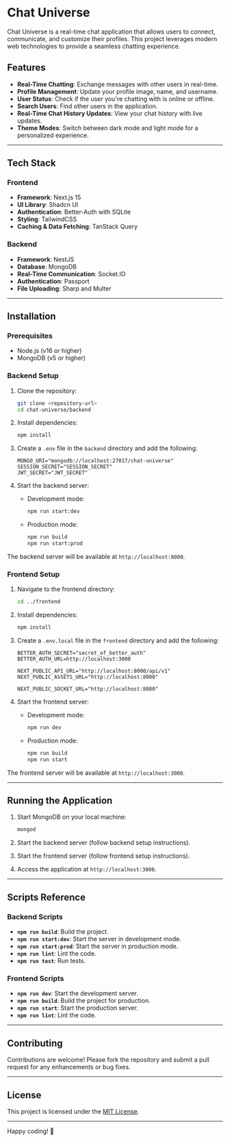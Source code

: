 # Chat Universe

Chat Universe is a real-time chat application that allows users to connect, communicate, and customize their profiles. This project leverages modern web technologies to provide a seamless chatting experience.

## Features

- **Real-Time Chatting**: Exchange messages with other users in real-time.
- **Profile Management**: Update your profile image, name, and username.
- **User Status**: Check if the user you're chatting with is online or offline.
- **Search Users**: Find other users in the application.
- **Real-Time Chat History Updates**: View your chat history with live updates.
- **Theme Modes**: Switch between dark mode and light mode for a personalized experience.

---

## Tech Stack

### Frontend

- **Framework**: Next.js 15
- **UI Library**: Shadcn UI
- **Authentication**: Better-Auth with SQLite
- **Styling**: TailwindCSS
- **Caching & Data Fetching**: TanStack Query

### Backend

- **Framework**: NestJS
- **Database**: MongoDB
- **Real-Time Communication**: Socket.IO
- **Authentication**: Passport
- **File Uploading**: Sharp and Multer

---

## Installation

### Prerequisites

- Node.js (v16 or higher)
- MongoDB (v5 or higher)

### Backend Setup

1. Clone the repository:

   ```bash
   git clone <repository-url>
   cd chat-universe/backend
   ```

2. Install dependencies:

   ```bash
   npm install
   ```

3. Create a `.env` file in the `backend` directory and add the following:

   ```env
   MONGO_URI="mongodb://localhost:27017/chat-universe"
   SESSION_SECRET="SESSION_SECRET"
   JWT_SECRET="JWT_SECRET"
   ```

4. Start the backend server:
   - Development mode:
     ```bash
     npm run start:dev
     ```
   - Production mode:
     ```bash
     npm run build
     npm run start:prod
     ```

The backend server will be available at `http://localhost:8000`.

### Frontend Setup

1. Navigate to the frontend directory:

   ```bash
   cd ../frontend
   ```

2. Install dependencies:

   ```bash
   npm install
   ```

3. Create a `.env.local` file in the `frontend` directory and add the following:

   ```env
   BETTER_AUTH_SECRET="secret_of_better_auth"
   BETTER_AUTH_URL=http://localhost:3000

   NEXT_PUBLIC_API_URL="http://localhost:8000/api/v1"
   NEXT_PUBLIC_ASSETS_URL="http://localhost:8000"

   NEXT_PUBLIC_SOCKET_URL="http://localhost:8080"
   ```

4. Start the frontend server:
   - Development mode:
     ```bash
     npm run dev
     ```
   - Production mode:
     ```bash
     npm run build
     npm run start
     ```

The frontend server will be available at `http://localhost:3000`.

---

## Running the Application

1. Start MongoDB on your local machine:

   ```bash
   mongod
   ```

2. Start the backend server (follow backend setup instructions).
3. Start the frontend server (follow frontend setup instructions).
4. Access the application at `http://localhost:3000`.

---

## Scripts Reference

### Backend Scripts

- **`npm run build`**: Build the project.
- **`npm run start:dev`**: Start the server in development mode.
- **`npm run start:prod`**: Start the server in production mode.
- **`npm run lint`**: Lint the code.
- **`npm run test`**: Run tests.

### Frontend Scripts

- **`npm run dev`**: Start the development server.
- **`npm run build`**: Build the project for production.
- **`npm run start`**: Start the production server.
- **`npm run lint`**: Lint the code.

---

## Contributing

Contributions are welcome! Please fork the repository and submit a pull request for any enhancements or bug fixes.

---

## License

This project is licensed under the [MIT License](LICENSE).

---

Happy coding! 🚀
